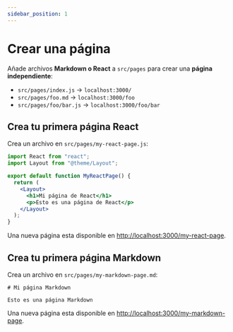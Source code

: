 ```yaml
---
sidebar_position: 1
---
```


# Crear una página

Añade archivos **Markdown o React** a `src/pages` para crear una **página independiente**:

- `src/pages/index.js` → `localhost:3000/`
- `src/pages/foo.md` → `localhost:3000/foo`
- `src/pages/foo/bar.js` → `localhost:3000/foo/bar`

## Crea tu primera página React

Crea un archivo en `src/pages/my-react-page.js`:

```jsx title="src/pages/my-react-page.js"
import React from "react";
import Layout from "@theme/Layout";

export default function MyReactPage() {
  return (
    <Layout>
      <h1>Mi página de React</h1>
      <p>Esto es una página de React</p>
    </Layout>
  );
}
```

Una nueva página esta disponible en [http://localhost:3000/my-react-page](http://localhost:3000/my-react-page).

## Crea tu primera página Markdown

Crea un archivo en `src/pages/my-markdown-page.md`:

```mdx title="src/pages/my-markdown-page.md"
# Mi página Markdown

Esto es una página Markdown
```

Una nueva página esta disponible en [http://localhost:3000/my-markdown-page](http://localhost:3000/my-markdown-page).
